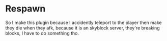 # Respawn

So I make this plugin because I accidently teleport to the player then make they die when they afk, because it is an skyblock server, they're breaking blocks, I have to do something tho.
